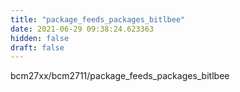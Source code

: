 ```yaml
---
title: "package_feeds_packages_bitlbee"
date: 2021-06-29 09:38:24.623363
hidden: false
draft: false
---
```


bcm27xx/bcm2711/package_feeds_packages_bitlbee

